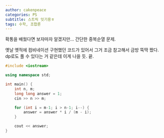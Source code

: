 ```yaml
---
author: cakenpeace
categories: PS
subtitle: 스트릭 잇기용ㅎ
tags: 수학, 조합론
---
```


확통을 배웠다면 보자마자 알겠지만... 간단한 중복순열 문제.

옛날 옛적에 컴비네이션 구현했던 코드가 있어서 그거 조금 참고해서 금방 뚝딱 짰다. dp로도 풀 수 있다는 거 같은데 이게 나을 듯. 끝.

```c++
#include <iostream>

using namespace std;

int main() {
    int n, m;
    long long answer = 1;
    cin >> n >> m;

    for (int i = m-1; i > n-1; i--) {
        answer = answer * i / (m - i);
    }

    cout << answer;
}
```